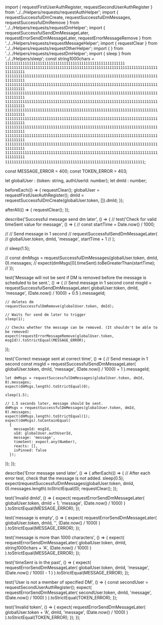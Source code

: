 import { requestFirstUserAuthRegister, requestSecondUserAuthRegister } from '../../Helpers/requests/requestAuthHelper';
import { requestSuccessfulDmCreate, requestSuccessfulDmMessages, requestSuccessfulDmRemove } from '../../Helpers/requests/requestDmHelper';
import {
  requestSuccessfulSendDmMessageLater,
  requestErrorSendDmMessageLater,
  requestErrorMessageRemove
} from '../../Helpers/requests/requestMessageHelper';
import { requestClear } from '../../Helpers/requests/requestOtherHelper';
import { } from '../../Helpers/requests/requestDmHelper';
import { sleep } from '../../Helpers/sleep';
const string1000chars = `1111111111111111111111111111111111111111111111111111111
1111111111111111111111111111111111111111111111111111111111111111111111111111111
1111111111111111111111111111111111111111111111111111111111111111111111111111111
1111111111111111111111111111111111111111111111111111111111111111111111111111111
1111111111111111111111111111111111111111111111111111111111111111111111111111111
1111111111111111111111111111111111111111111111111111111111111111111111111111111
1111111111111111111111111111111111111111111111111111111111111111111111111111111
1111111111111111111111111111111111111111111111111111111111111111111111111111111
1111111111111111111111111111111111111111111111111111111111111111111111111111111
1111111111111111111111111111111111111111111111111111111111111111111111111111111
1111111111111111111111111111111111111111111111111111111111111111111111111111111
1111111111111111111111111111111111111111111111111111111111111111111111111111111
1111111111111111111111111111111111111111111111111111111111111111`;

const MESSAGE_ERROR = 400;
const TOKEN_ERROR = 403;

let globalUser : {token: string, authUserId: number};
let dmId : number;

beforeEach(() => {
  requestClear();
  globalUser = requestFirstUserAuthRegister();
  dmId = requestSuccessfulDmCreate(globalUser.token, []).dmId;
});

afterAll(() => {
  requestClear();
});

describe('Successful message send dm later', () => {
  // test('Check for valid timeSent value for message', () => {
  //   const startTime = Date.now() / 1000;

  //   // Send message in 1 second
  //   requestSuccessfulSendDmMessageLater(
  //     globalUser.token, dmId, 'message', startTime + 1
  //   );

  //   sleep(1.5);

  //   const dmMsgs = requestSuccessfulDmMessages(globalUser.token, dmId, 0).messages;
  //   expect(dmMsgs[0].timeSent).toBeGreaterThan(startTime);
  // });

  test('Message will not be sent if DM is removed before the message is scheduled to be sent.', () => {
    // Send message in 1 second
    const msgId = requestSuccessfulSendDmMessageLater(
      globalUser.token, dmId, 'message', (Date.now() / 1000) + 0.5
    ).messageId;

    // deletes dm
    requestSuccessfulDmRemove(globalUser.token, dmId);

    // Waits for send dm later to trigger
    sleep(1);

    // Checks whether the message can be removed. (It shouldn't be able to be removed)
    expect(requestErrorMessageRemove(globalUser.token, msgId)).toStrictEqual(MESSAGE_ERROR);
  });

  test('Correct message sent at correct time', () => {
    // Send message in 1 second
    const msgId = requestSuccessfulSendDmMessageLater(
      globalUser.token, dmId, 'message', (Date.now() / 1000) + 1
    ).messageId;

    let dmMsgs = requestSuccessfulDmMessages(globalUser.token, dmId, 0).messages;
    expect(dmMsgs.length).toStrictEqual(0);

    sleep(1.5);

    // 1.5 seconds later, message should be sent.
    dmMsgs = requestSuccessfulDmMessages(globalUser.token, dmId, 0).messages;
    expect(dmMsgs.length).toStrictEqual(1);
    expect(dmMsgs).toContainEqual(
      {
        messageId: msgId,
        uId: globalUser.authUserId,
        message: 'message',
        timeSent: expect.any(Number),
        reacts: [],
        isPinned: false
      });
  });
});

describe('Error message send later', () => {
  afterEach(() => {
    // After each error test, check that the message is not added.
    sleep(0.5);
    expect(requestSuccessfulDmMessages(globalUser.token, dmId, 0).messages.length).toStrictEqual(0);
    requestClear();
  });

  test('Invalid dmId', () => {
    expect(
      requestErrorSendDmMessageLater(
        globalUser.token, dmId + 1, 'message', (Date.now() / 1000)
      )
    ).toStrictEqual(MESSAGE_ERROR);
  });

  test('message is empty', () => {
    expect(
      requestErrorSendDmMessageLater(
        globalUser.token, dmId, '', (Date.now() / 1000)
      )
    ).toStrictEqual(MESSAGE_ERROR);
  });

  test('message is more than 1000 characters', () => {
    expect(
      requestErrorSendDmMessageLater(
        globalUser.token, dmId, string1000chars + 'A', (Date.now() / 1000)
      )
    ).toStrictEqual(MESSAGE_ERROR);
  });

  test('timeSent is in the past', () => {
    expect(
      requestErrorSendDmMessageLater(
        globalUser.token, dmId, 'message', (Date.now() / 1000) - 1
      )
    ).toStrictEqual(MESSAGE_ERROR);
  });

  test('User is not a member of specified DM', () => {
    const secondUser = requestSecondUserAuthRegister();
    expect(
      requestErrorSendDmMessageLater(
        secondUser.token, dmId, 'message', (Date.now() / 1000)
      )
    ).toStrictEqual(TOKEN_ERROR);
  });

  test('Invalid token', () => {
    expect(
      requestErrorSendDmMessageLater(
        globalUser.token + 'A', dmId, 'message', (Date.now() / 1000)
      )
    ).toStrictEqual(TOKEN_ERROR);
  });
});

